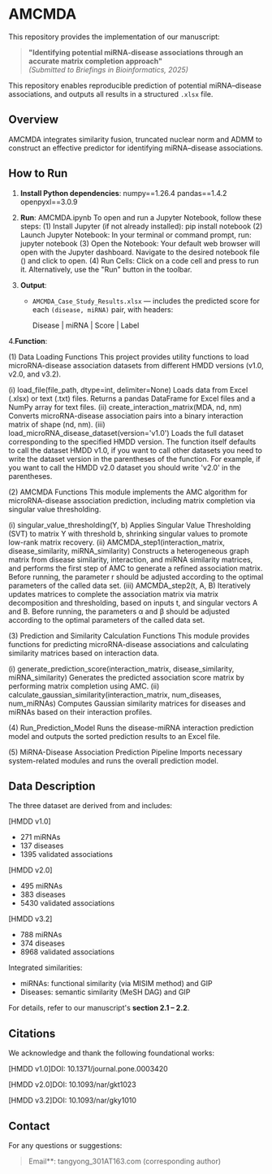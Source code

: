 # AMCMDA

This repository provides the implementation of our manuscript:

> **"Identifying potential miRNA-disease associations through an accurate matrix completion approach"**  
> *(Submitted to Briefings in Bioinformatics, 2025)*

This repository enables reproducible prediction of potential miRNA–disease associations, and outputs all results in a structured `.xlsx` file.


##  Overview

AMCMDA integrates similarity fusion, truncated nuclear norm and ADMM to construct an effective predictor for identifying miRNA–disease associations.



##  How to Run

1. **Install Python dependencies**:
   numpy==1.26.4
   pandas==1.4.2
   openpyxl==3.0.9
   

2. **Run**:
AMCMDA.ipynb
To open and run a Jupyter Notebook, follow these steps:
(1) Install Jupyter (if not already installed): pip install notebook
(2) Launch Jupyter Notebook:
In your terminal or command prompt, run: jupyter notebook
(3) Open the Notebook:
Your default web browser will open with the Jupyter dashboard. Navigate to the desired notebook file () and click to open.
(4) Run Cells:
Click on a code cell and press  to run it. Alternatively, use the "Run" button in the toolbar.


3. **Output**:
   - `AMCMDA_Case_Study_Results.xlsx` — includes the predicted score for each `(disease, miRNA)` pair, with headers:
     
     Disease | miRNA | Score | Label

4.**Function**:

(1) Data Loading Functions
This project provides utility functions to load microRNA-disease association datasets from different HMDD versions (v1.0, v2.0, and v3.2).

(i) load_file(file_path, dtype=int, delimiter=None)
Loads data from Excel (.xlsx) or text (.txt) files.
Returns a pandas DataFrame for Excel files and a NumPy array for text files.
(ii) create_interaction_matrix(MDA, nd, nm)
Converts microRNA-disease association pairs into a binary interaction matrix of shape (nd, nm).
(iii) load_microRNA_disease_dataset(version='v1.0')
Loads the full dataset corresponding to the specified HMDD version.
The function itself defaults to call the dataset HMDD v1.0, if you want to call other datasets you need to write the dataset version in the parentheses of the function. For example, if you want to call the HMDD v2.0 dataset you should write 'v2.0' in the parentheses.

(2) AMCMDA Functions
This module implements the AMC algorithm for microRNA-disease association prediction, including matrix completion via singular value thresholding.

(i) singular_value_thresholding(Y, b)
Applies Singular Value Thresholding (SVT) to matrix Y with threshold b, shrinking singular values to promote low-rank matrix recovery.
(ii) AMCMDA_step1(interaction_matrix, disease_similarity, miRNA_similarity)
Constructs a heterogeneous graph matrix from disease similarity, interaction, and miRNA similarity matrices, and performs the first step of AMC to generate a refined association matrix.
Before running, the parameter 	r should be adjusted according to the optimal parameters of the called data set.
(iii) AMCMDA_step2(t, A, B)
Iteratively updates matrices to complete the association matrix via matrix decomposition and thresholding, based on inputs t, and singular vectors A and B.
Before running, the parameters α and β should be adjusted according to the optimal parameters of the called data set.

(3) Prediction and Similarity Calculation Functions
This module provides functions for predicting microRNA-disease associations and calculating similarity matrices based on interaction data.

(i) generate_prediction_score(interaction_matrix, disease_similarity, miRNA_similarity)
Generates the predicted association score matrix by performing matrix completion using AMC.
(ii) calculate_gaussian_similarity(interaction_matrix, num_diseases, num_miRNAs)
Computes Gaussian similarity matrices for diseases and miRNAs based on their interaction profiles.

(4) Run_Prediction_Model
Runs the disease-miRNA interaction prediction model and outputs the sorted prediction results to an Excel file.

(5) MiRNA-Disease Association Prediction Pipeline
Imports necessary system-related modules and runs the overall prediction model.


##  Data Description

The three dataset are derived from and includes:

[HMDD v1.0]
- 271 miRNAs
- 137 diseases
- 1395 validated associations

[HMDD v2.0]
- 495 miRNAs
- 383 diseases
- 5430 validated associations

[HMDD v3.2]
- 788 miRNAs
- 374 diseases
- 8968 validated associations

Integrated similarities:
- miRNAs: functional similarity (via MISIM method) and GIP
- Diseases: semantic similarity (MeSH DAG) and GIP

For details, refer to our manuscript's **section 2.1 – 2.2**.


##  Citations

We acknowledge and thank the following foundational works:

[HMDD v1.0]DOI: 10.1371/journal.pone.0003420

[HMDD v2.0]DOI: 10.1093/nar/gkt1023

[HMDD v3.2]DOI: 10.1093/nar/gky1010


##  Contact

For any questions or suggestions:

> Email**: tangyong_301AT163.com (corresponding author)
